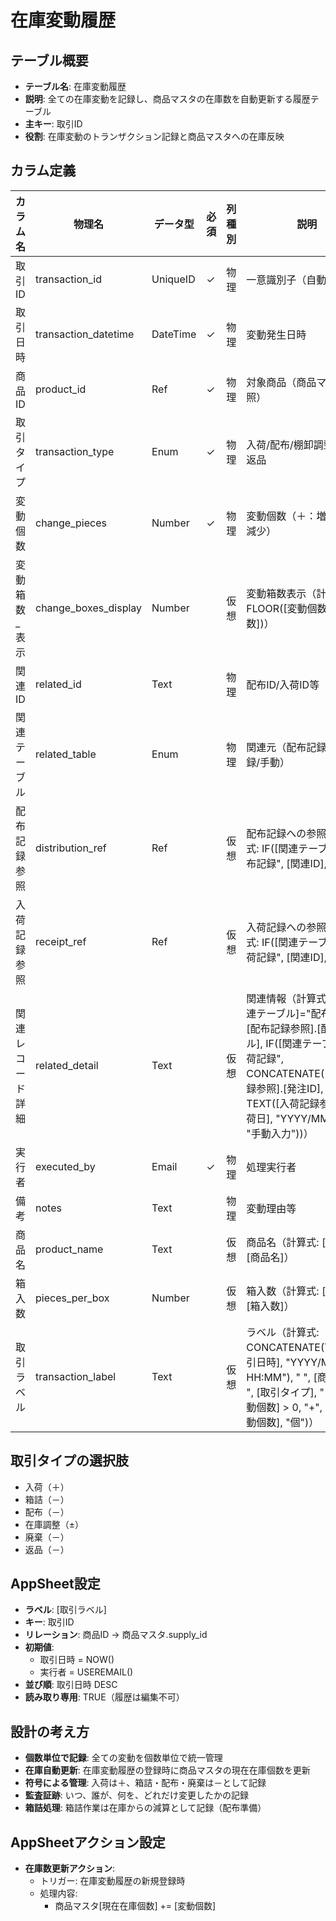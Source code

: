 # 在庫変動履歴

## テーブル概要
- **テーブル名**: 在庫変動履歴
- **説明**: 全ての在庫変動を記録し、商品マスタの在庫数を自動更新する履歴テーブル
- **主キー**: 取引ID
- **役割**: 在庫変動のトランザクション記録と商品マスタへの在庫反映

## カラム定義

| カラム名 | 物理名 | データ型 | 必須 | 列種別 | 説明 |
|---------|--------|----------|------|--------|------|
| 取引ID | transaction_id | UniqueID | ✓ | 物理 | 一意識別子（自動生成） |
| 取引日時 | transaction_datetime | DateTime | ✓ | 物理 | 変動発生日時 |
| 商品ID | product_id | Ref | ✓ | 物理 | 対象商品（商品マスタ参照） |
| 取引タイプ | transaction_type | Enum | ✓ | 物理 | 入荷/配布/棚卸調整/廃棄/返品 |
| 変動個数 | change_pieces | Number | ✓ | 物理 | 変動個数（＋：増加、－：減少） |
| 変動箱数_表示 | change_boxes_display | Number | | 仮想 | 変動箱数表示（計算式: FLOOR([変動個数] / [箱入数])） |
| 関連ID | related_id | Text | | 物理 | 配布ID/入荷ID等 |
| 関連テーブル | related_table | Enum | | 物理 | 関連元（配布記録/入荷記録/手動） |
| 配布記録参照 | distribution_ref | Ref | | 仮想 | 配布記録への参照（計算式: IF([関連テーブル]="配布記録", [関連ID], "")） |
| 入荷記録参照 | receipt_ref | Ref | | 仮想 | 入荷記録への参照（計算式: IF([関連テーブル]="入荷記録", [関連ID], "")） |
| 関連レコード詳細 | related_detail | Text | | 仮想 | 関連情報（計算式: IF([関連テーブル]="配布記録", [配布記録参照].[配布ラベル], IF([関連テーブル]="入荷記録", CONCATENATE([入荷記録参照].[発注ID], " ", TEXT([入荷記録参照].[入荷日], "YYYY/MM/DD")), "手動入力"))） |
| 実行者 | executed_by | Email | ✓ | 物理 | 処理実行者 |
| 備考 | notes | Text | | 物理 | 変動理由等 |
| 商品名 | product_name | Text | | 仮想 | 商品名（計算式: [商品ID].[商品名]） |
| 箱入数 | pieces_per_box | Number | | 仮想 | 箱入数（計算式: [商品ID].[箱入数]） |
| 取引ラベル | transaction_label | Text | | 仮想 | ラベル（計算式: CONCATENATE(TEXT([取引日時], "YYYY/MM/DD HH:MM"), " ", [商品名], " ", [取引タイプ], " ", IF([変動個数] > 0, "+", ""), [変動個数], "個")） |

## 取引タイプの選択肢
- 入荷（＋）
- 箱詰（－）
- 配布（－）
- 在庫調整（±）
- 廃棄（－）
- 返品（－）

## AppSheet設定
- **ラベル**: [取引ラベル]
- **キー**: 取引ID
- **リレーション**: 商品ID → 商品マスタ.supply_id
- **初期値**:
  - 取引日時 = NOW()
  - 実行者 = USEREMAIL()
- **並び順**: 取引日時 DESC
- **読み取り専用**: TRUE（履歴は編集不可）

## 設計の考え方
- **個数単位で記録**: 全ての変動を個数単位で統一管理
- **在庫自動更新**: 在庫変動履歴の登録時に商品マスタの現在在庫個数を更新
- **符号による管理**: 入荷は＋、箱詰・配布・廃棄は－として記録
- **監査証跡**: いつ、誰が、何を、どれだけ変更したかの記録
- **箱詰処理**: 箱詰作業は在庫からの減算として記録（配布準備）

## AppSheetアクション設定
- **在庫数更新アクション**:
  - トリガー: 在庫変動履歴の新規登録時
  - 処理内容:
    - 商品マスタ[現在在庫個数] += [変動個数]
